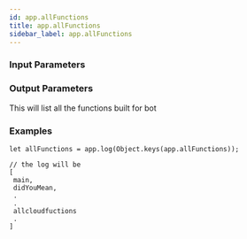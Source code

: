 ```yaml
---
id: app.allFunctions
title: app.allFunctions
sidebar_label: app.allFunctions
---
```


### Input Parameters


### Output Parameters


This will list all the functions built for bot

### Examples

```
let allFunctions = app.log(Object.keys(app.allFunctions));

// the log will be
[
 main,
 didYouMean,
 .
 .
 allcloudfuctions
 .
]
```
